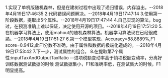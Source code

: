 1.实现了单机版随机森林，但是在建树过程中出现了递归错误，内存溢出。--2018年4月19日17:46:35
2.代码错误问题解决。--2018年4月19日17:47:14
3.使用第一阶段数据，提取出5个属性。--2018年4月19日17:47:44
4.自己实现的算法，bug过，在预测准确上难以保证，决定使用开源的项目。--2018年4月19日17:51:20
5.在机器学习算法上，使用mahout的随机森林算法。机器学习算法现在已经很成熟。--2018年4月19日17:51:27
6.第一个模型实现，Accuracy=88.8889%,F1 score=0.9412,此F1分数不准确，由于属性和数据的极端化造成的。--2018年4月19日17:53:42
7.下一步，测试属性的组合。
8.在提取第7个属性:inputTaxAndOutputTaxRatio --进项税额变动率高于销项税额变动率，分离好训练数据测试数据的时候
测试数据集小，F1和准确率低，在测试集大的时候，F1明显提高。
  
